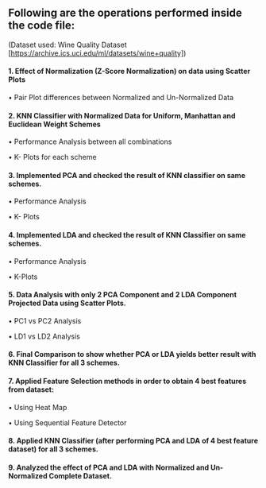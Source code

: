 ## Following are the operations performed inside the code file:
(Dataset used: Wine Quality Dataset [https://archive.ics.uci.edu/ml/datasets/wine+quality])

#### 1.	Effect of Normalization (Z-Score Normalization) on data using Scatter Plots
•	Pair Plot differences between Normalized and Un-Normalized Data

#### 2.	KNN Classifier with Normalized Data for Uniform, Manhattan and Euclidean Weight Schemes
•	Performance Analysis between all combinations

•	K- Plots for each scheme

#### 3.	Implemented PCA and checked the result of KNN classifier on same schemes.
•	Performance Analysis

•	K- Plots

#### 4.	Implemented LDA and checked the result of KNN Classifier on same schemes.
•	Performance Analysis

•	K-Plots

#### 5.	Data Analysis with only 2 PCA Component and 2 LDA Component Projected Data using Scatter Plots.
•	PC1 vs PC2 Analysis

•	LD1 vs LD2 Analysis

#### 6.	Final Comparison to show whether PCA or LDA yields better result with KNN Classifier for all 3 schemes.
#### 7.	Applied Feature Selection methods in order to obtain 4 best features from dataset:
•	Using Heat Map

•	Using Sequential Feature Detector
#### 8.	Applied KNN Classifier (after performing PCA and LDA of 4 best feature dataset) for all 3 schemes.
#### 9.	Analyzed the effect of PCA and LDA with Normalized and Un- Normalized Complete Dataset. 
